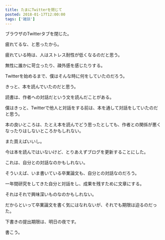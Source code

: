 ```yaml
---
title: たまにTwitterを閉じて
posted: 2018-01-17T12:00:00
tags: ['雑談']
---
```


ブラウザのTwitterタブを閉じた。  
  
疲れてるな、と思ったから。  
  
疲れている時は、人はストレス耐性が低くなるのだと思う。  
  
無性に誰かに苛立ったり、疎外感を感じたりする。  
  
Twitterを始めるまで、僕はそんな時に何をしていたのだろう。  
  
きっと、本を読んでいたのだと思う。  
  
読書は、作者への対話だという文を読んだことがある。  
  
僕はきっと、Twitterで他人と対話をする前は、本を通して対話をしていたのだと思う。  
  
本の良いところは、たとえ本を読んでどう思ったとしても、作者との関係が悪くなったりはしないところかもしれない。  
  
また買えばいいし。  
  
今は本を読んではいないけど、とりあえずブログを更新することにした。  
  
これは、自分との対話なのかもしれない。  
  
そういえば、いま書いている卒業論文も、自分との対話なのだろう。  
  
一年間研究をしてきた自分と対話をし、成果を残すために文章にする。  
  
それはそれで興味深いものなのかもしれない。  
  
だからといって卒業論文を書く気にはなれないが、それでも期限は迫るのだった。  
  
下書きの提出期限は、明日の夜です。  
  
書こう。


